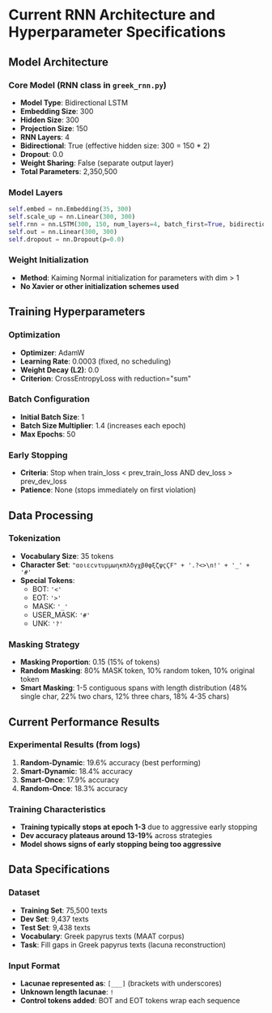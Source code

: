 # Current RNN Architecture and Hyperparameter Specifications

## Model Architecture

### Core Model (RNN class in `greek_rnn.py`)
- **Model Type**: Bidirectional LSTM
- **Embedding Size**: 300
- **Hidden Size**: 300
- **Projection Size**: 150
- **RNN Layers**: 4
- **Bidirectional**: True (effective hidden size: 300 = 150 * 2)
- **Dropout**: 0.0
- **Weight Sharing**: False (separate output layer)
- **Total Parameters**: 2,350,500

### Model Layers
```python
self.embed = nn.Embedding(35, 300)
self.scale_up = nn.Linear(300, 300)
self.rnn = nn.LSTM(300, 150, num_layers=4, batch_first=True, bidirectional=True)
self.out = nn.Linear(300, 300)
self.dropout = nn.Dropout(p=0.0)
```

### Weight Initialization
- **Method**: Kaiming Normal initialization for parameters with dim > 1
- **No Xavier or other initialization schemes used**

## Training Hyperparameters

### Optimization
- **Optimizer**: AdamW
- **Learning Rate**: 0.0003 (fixed, no scheduling)
- **Weight Decay (L2)**: 0.0
- **Criterion**: CrossEntropyLoss with reduction="sum"

### Batch Configuration
- **Initial Batch Size**: 1
- **Batch Size Multiplier**: 1.4 (increases each epoch)
- **Max Epochs**: 50

### Early Stopping
- **Criteria**: Stop when train_loss < prev_train_loss AND dev_loss > prev_dev_loss
- **Patience**: None (stops immediately on first violation)

## Data Processing

### Tokenization
- **Vocabulary Size**: 35 tokens
- **Character Set**: `"αοιεϲντυρμωηκπλδγχβθφξζψϛϚϜ" + '.?<>\n!' + '_' + '#'`
- **Special Tokens**:
  - BOT: `'<'`
  - EOT: `'>'`
  - MASK: `'_'`
  - USER_MASK: `'#'`
  - UNK: `'?'`

### Masking Strategy
- **Masking Proportion**: 0.15 (15% of tokens)
- **Random Masking**: 80% MASK token, 10% random token, 10% original token
- **Smart Masking**: 1-5 contiguous spans with length distribution (48% single char, 22% two chars, 12% three chars, 18% 4-35 chars)

## Current Performance Results

### Experimental Results (from logs)
1. **Random-Dynamic**: 19.6% accuracy (best performing)
2. **Smart-Dynamic**: 18.4% accuracy
3. **Smart-Once**: 17.9% accuracy
4. **Random-Once**: 18.3% accuracy

### Training Characteristics
- **Training typically stops at epoch 1-3** due to aggressive early stopping
- **Dev accuracy plateaus around 13-19%** across strategies
- **Model shows signs of early stopping being too aggressive**

## Data Specifications

### Dataset
- **Training Set**: 75,500 texts
- **Dev Set**: 9,437 texts
- **Test Set**: 9,438 texts
- **Vocabulary**: Greek papyrus texts (MAAT corpus)
- **Task**: Fill gaps in Greek papyrus texts (lacuna reconstruction)

### Input Format
- **Lacunae represented as**: `[___]` (brackets with underscores)
- **Unknown length lacunae**: `!`
- **Control tokens added**: BOT and EOT tokens wrap each sequence